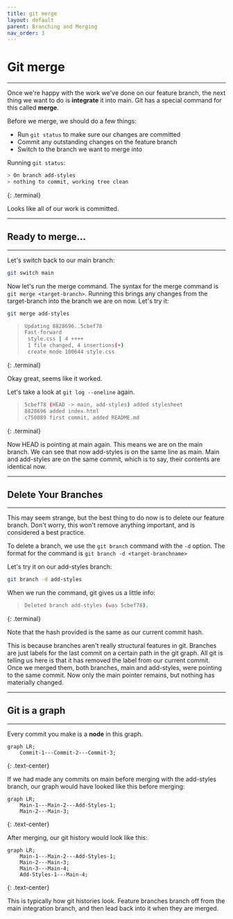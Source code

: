 ```yaml
---
title: git merge
layout: default
parent: Branching and Merging
nav_order: 3
---
```

# Git merge
---

Once we're happy with the work we've done on our feature branch, the next thing we want to do is __integrate__ it into main. Git has a special command for this called __merge__.

Before we merge, we should do a few things:
* Run ```git status``` to make sure our changes are committed
* Commit any outstanding changes on the feature branch
* Switch to the branch we want to merge into

Running ```git status```:
```bash
> On branch add-styles
> nothing to commit, working tree clean
```
{: .terminal}

Looks like all of our work is committed. 

---
## Ready to merge...
---

Let's switch back to our main branch:
```bash
git switch main
```

Now let's run the merge command. The syntax for the merge command is ```git merge <target-branch>```. Running this brings any changes from the target-branch into the branch we are on now. Let's try it:

```bash
git merge add-styles
```

> ```bash
> Updating 8828696..5cbef78
> Fast-forward
>  style.css | 4 ++++
>  1 file changed, 4 insertions(+)
>  create mode 100644 style.css
>  ```
{: .terminal}

Okay great, seems like it worked. 

Let's take a look at ```git log --oneline``` again.

> ```bash
> 5cbef78 (HEAD -> main, add-styles) added stylesheet
> 8828696 added index.html
> c750089 first commit, added README.md
> ```
{: .terminal}

Now HEAD is pointing at main again. This means we are on the main branch. We can see that now add-styles is on the same line as main. Main and add-styles are on the same commit, which is to say, their contents are identical now. 

---
## Delete Your Branches
---

This may seem strange, but the best thing to do now is to delete our feature branch. Don't worry, this won't remove anything important, and is considered a best practice. 

To delete a branch, we use the ```git branch``` command with the ```-d``` option. The format for the command is ```git branch -d <target-branchname>```

Let's try it on our add-styles branch:

```bash
git branch -d add-styles
```
When we run the command, git gives us a little info:

> ```bash
> Deleted branch add-styles (was 5cbef78).
> ```
{: .terminal}

Note that the hash provided is the same as our current commit hash. 

This is because branches aren't really structural features in git. Branches are just labels for the last commit on a certain path in the git graph. All git is telling us here is that it has removed the label from our current commit. Once we merged them, both branches, main and add-styles, were pointing to the same commit. Now only the main pointer remains, but nothing has materially changed.

---
## Git is a graph
---

Every commit you make is a __node__ in this graph.


```mermaid
graph LR;
    Commit-1---Commit-2---Commit-3;
```
{: .text-center}



If we had made any commits on main before merging with the add-styles branch, our graph would have looked like this before merging:

```mermaid
graph LR;
    Main-1---Main-2---Add-Styles-1;
    Main-2---Main-3;
```
{: .text-center}


After merging, our git history would look like this:

```mermaid
graph LR;
    Main-1---Main-2---Add-Styles-1;
    Main-2---Main-3;
    Main-3---Main-4;
    Add-Styles-1---Main-4;
```
{: .text-center}

This is typically how git histories look. Feature branches branch off from the main integration branch, and then lead back into it when they are merged.

